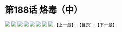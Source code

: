 # 第188话 烙毒（中）
![](https://mhpic.xiaomingtaiji.net/comic/D/斗破苍穹拆分版/188话/1.jpg-zymk.middle.webp)
![](https://mhpic.xiaomingtaiji.net/comic/D/斗破苍穹拆分版/188话/2.jpg-zymk.middle.webp)
![](https://mhpic.xiaomingtaiji.net/comic/D/斗破苍穹拆分版/188话/3.jpg-zymk.middle.webp)
![](https://mhpic.xiaomingtaiji.net/comic/D/斗破苍穹拆分版/188话/4.jpg-zymk.middle.webp)
![](https://mhpic.xiaomingtaiji.net/comic/D/斗破苍穹拆分版/188话/5.jpg-zymk.middle.webp)
![](https://mhpic.xiaomingtaiji.net/comic/D/斗破苍穹拆分版/188话/6.jpg-zymk.middle.webp)
![](https://mhpic.xiaomingtaiji.net/comic/D/斗破苍穹拆分版/188话/7.jpg-zymk.middle.webp)
![](https://mhpic.xiaomingtaiji.net/comic/D/斗破苍穹拆分版/188话/8.jpg-zymk.middle.webp)
[【上一章】](./187.md)
[【目录】](./READMD.md)
[【下一章】](./189.md)
